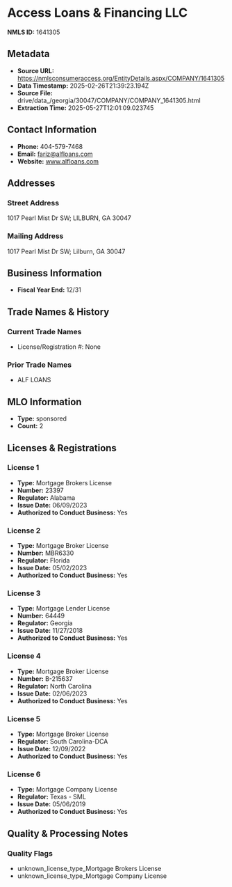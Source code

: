 # Access Loans & Financing LLC

**NMLS ID:** 1641305

## Metadata
- **Source URL:** https://nmlsconsumeraccess.org/EntityDetails.aspx/COMPANY/1641305
- **Data Timestamp:** 2025-02-26T21:39:23.194Z
- **Source File:** drive/data_/georgia/30047/COMPANY/COMPANY_1641305.html
- **Extraction Time:** 2025-05-27T12:01:09.023745

## Contact Information
- **Phone:** 404-579-7468
- **Email:** fariz@alfloans.com
- **Website:** www.alfloans.com

## Addresses
### Street Address
1017 Pearl Mist Dr SW; LILBURN, GA 30047

### Mailing Address
1017 Pearl Mist Dr SW; Lilburn, GA 30047

## Business Information
- **Fiscal Year End:** 12/31

## Trade Names & History
### Current Trade Names
- License/Registration #: None

### Prior Trade Names
- ALF LOANS

## MLO Information
- **Type:** sponsored
- **Count:** 2

## Licenses & Registrations

### License 1
- **Type:** Mortgage Brokers License
- **Number:** 23397
- **Regulator:** Alabama
- **Issue Date:** 06/09/2023
- **Authorized to Conduct Business:** Yes

### License 2
- **Type:** Mortgage Broker License
- **Number:** MBR6330
- **Regulator:** Florida
- **Issue Date:** 05/02/2023
- **Authorized to Conduct Business:** Yes

### License 3
- **Type:** Mortgage Lender License
- **Number:** 64449
- **Regulator:** Georgia
- **Issue Date:** 11/27/2018
- **Authorized to Conduct Business:** Yes

### License 4
- **Type:** Mortgage Broker License
- **Number:** B-215637
- **Regulator:** North Carolina
- **Issue Date:** 02/06/2023
- **Authorized to Conduct Business:** Yes

### License 5
- **Type:** Mortgage Broker License
- **Regulator:** South Carolina-DCA
- **Issue Date:** 12/09/2022
- **Authorized to Conduct Business:** Yes

### License 6
- **Type:** Mortgage Company License
- **Regulator:** Texas - SML
- **Issue Date:** 05/06/2019
- **Authorized to Conduct Business:** Yes

## Quality & Processing Notes
### Quality Flags
- unknown_license_type_Mortgage Brokers License
- unknown_license_type_Mortgage Company License
